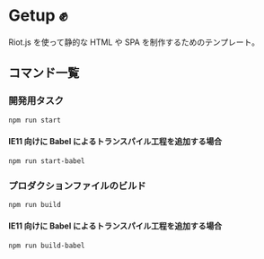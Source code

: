 # Getup ✊

Riot.js を使って静的な HTML や SPA を制作するためのテンプレート。

## コマンド一覧

### 開発用タスク
```bash
npm run start
```

#### IE11 向けに Babel によるトランスパイル工程を追加する場合

```bash
npm run start-babel
```

### プロダクションファイルのビルド

```bash
npm run build
```

#### IE11 向けに Babel によるトランスパイル工程を追加する場合

```bash
npm run build-babel
```